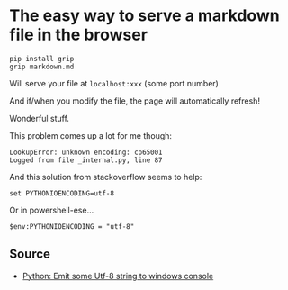 ﻿# The easy way to serve a markdown file in the browser

    pip install grip
    grip markdown.md

Will serve your file at `localhost:xxx` (some port number)

And if/when you modify the file, the page will automatically refresh!

Wonderful stuff.

This problem comes up a lot for me though:

    LookupError: unknown encoding: cp65001
    Logged from file _internal.py, line 87

And this solution from stackoverflow seems to help:

    set PYTHONIOENCODING=utf-8

Or in powershell-ese...

    $env:PYTHONIOENCODING = "utf-8"

## Source

 * [Python: Emit some Utf-8 string to windows console](http://stackoverflow.com/questions/10321611/python-emit-some-utf-8-string-to-windows-console)